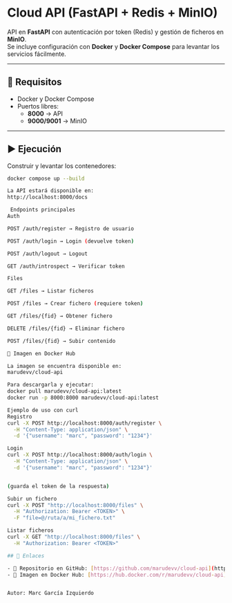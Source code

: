 # Cloud API (FastAPI + Redis + MinIO)

API en **FastAPI** con autenticación por token (Redis) y gestión de ficheros en **MinIO**.  
Se incluye configuración con **Docker** y **Docker Compose** para levantar los servicios fácilmente.

---

## 🚀 Requisitos

- Docker y Docker Compose
- Puertos libres:
  - **8000** → API
  - **9000/9001** → MinIO

---

## ▶ Ejecución

Construir y levantar los contenedores:

```bash
docker compose up --build

La API estará disponible en:
http://localhost:8000/docs

 Endpoints principales
Auth

POST /auth/register → Registro de usuario

POST /auth/login → Login (devuelve token)

POST /auth/logout → Logout

GET /auth/introspect → Verificar token

Files

GET /files → Listar ficheros

POST /files → Crear fichero (requiere token)

GET /files/{fid} → Obtener fichero

DELETE /files/{fid} → Eliminar fichero

POST /files/{fid} → Subir contenido

🐳 Imagen en Docker Hub

La imagen se encuentra disponible en:
marudevv/cloud-api

Para descargarla y ejecutar:
docker pull marudevv/cloud-api:latest
docker run -p 8000:8000 marudevv/cloud-api:latest

Ejemplo de uso con curl
Registro
curl -X POST http://localhost:8000/auth/register \
  -H "Content-Type: application/json" \
  -d '{"username": "marc", "password": "1234"}'

Login
curl -X POST http://localhost:8000/auth/login \
  -H "Content-Type: application/json" \
  -d '{"username": "marc", "password": "1234"}'


(guarda el token de la respuesta)

Subir un fichero
curl -X POST "http://localhost:8000/files" \
  -H "Authorization: Bearer <TOKEN>" \
  -F "file=@/ruta/a/mi_fichero.txt"

Listar ficheros
curl -X GET "http://localhost:8000/files" \
  -H "Authorization: Bearer <TOKEN>"

## 🔗 Enlaces

- 📂 Repositorio en GitHub: [https://github.com/marudevv/cloud-api](https://github.com/marudevv/cloud-api)
- 🐳 Imagen en Docker Hub: [https://hub.docker.com/r/marudevv/cloud-api](https://hub.docker.com/r/marudevv/cloud-api)


Autor: Marc García Izquierdo
```
